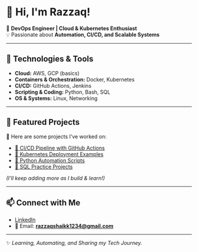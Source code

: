 # 👋 Hi, I'm Razzaq!  

🚀 **DevOps Engineer | Cloud & Kubernetes Enthusiast**  
💡 Passionate about **Automation, CI/CD, and Scalable Systems**  

---

## 🔧 Technologies & Tools  
- **Cloud:** AWS, GCP (basics)  
- **Containers & Orchestration:** Docker, Kubernetes  
- **CI/CD:** GitHub Actions, Jenkins  
- **Scripting & Coding:** Python, Bash, SQL  
- **OS & Systems:** Linux, Networking  

---

## 📌 Featured Projects  
🌟 Here are some projects I’ve worked on:  

- [🔗 CI/CD Pipeline with GitHub Actions](#)  
- [🔗 Kubernetes Deployment Examples](#)  
- [🔗 Python Automation Scripts](#)  
- [🔗 SQL Practice Projects](#)  

*(I’ll keep adding more as I build & learn!)*  

---

## 📫 Connect with Me  
- [LinkedIn](https://www.linkedin.com/in/razzaq-sha)  
- 📧 Email: **razzaqshaikk1234@gmail.com**  

---

✨ *Learning, Automating, and Sharing my Tech Journey.*  

